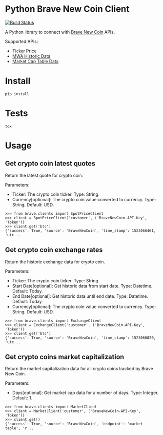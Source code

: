 # Python Brave New Coin Client
[![Build Status](https://travis-ci.org/pgrangeiro/python-bravenewcoin-client.svg?branch=master)](https://travis-ci.org/pgrangeiro/python-bravenewcoin-client)

A Python library to connect with [Brave New Coin](https://bravenewcoin.com) APIs.

Supported APIs:
- [Ticker Price](https://market.mashape.com/bravenewcoin/digital-currency-tickers#ticker)
- [MWA Historic Data](https://market.mashape.com/BraveNewCoin/digital-currency-ex-rates#mwa-historic-exchange-rates)
- [Market Cap Table Data](https://bravenewcoin.com/market-cap/)


# Install
```
pip install
```


# Tests
```
tox
```


# Usage

## Get crypto coin latest quotes

Return the latest quote for crypto coin.

Parameters:
- Ticker: The crypto coin ticker. Type: String.
- Currency[optional]: The crypto coin value converted to currency. Type: String. Default: USD.

```
>>> from brave.clients import SpotPriceClient
>>> client = SpotPriceClient('customer', ('BraveNewCoin-API-Key', 'Token'))
>>> client.get('btc')
{'success': True, 'source': 'BraveNewCoin', 'time_stamp': 1523066461, 'utc...
```

## Get crypto coin exchange rates

Return the historic exchange data for crypto coin.

Parameters:
- Ticker: The crypto coin ticker. Type: String.
- Start Date[optional]: Get historic data from start date. Type: Datetime. Default: Today.
- End Date[optional]: Get historic data until end date. Type: Datetime. Default: Today.
- Currency[optional]: The crypto coin value converted to currency. Type: String. Default: USD.

```
>>> from brave.clients import ExchangeClient
>>> client = ExchangeClient('customer', ('BraveNewCoin-API-Key', 'Token'))
>>> client.get('btc')
{'success': True, 'source': 'BraveNewCoin', 'time_stamp': 1523066820, 'utc...
```

## Get crypto coins market capitalization

Return the market capitalization data for all crypto coins tracked by Brave New Coin.

Parameters:
- Days[optional]: Get market cap data for a number of days. Type: Integer. Default: 1.

```
>>> from brave.clients import MarketClient
>>> client = MarketClient('customer', ('BraveNewCoin-API-Key', 'Token'))
>>> client.get()
{'success': True, 'source': 'BraveNewCoin', 'endpoint': 'market-table', 'r...
```
